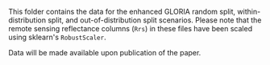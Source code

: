 This folder contains the data for the enhanced GLORIA random split, within-distribution split, and out-of-distribution split scenarios.
Please note that the remote sensing reflectance columns (`Rrs`) in these files have been scaled using sklearn's `RobustScaler`.

Data will be made available upon publication of the paper.
